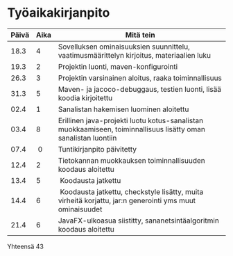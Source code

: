 # Työaikakirjanpito

| Päivä | Aika | Mitä tein |
|-------|------|-----------|
| 18.3  | 4    | Sovelluksen ominaisuuksien suunnittelu, vaatimusmäärittelyn kirjoitus, materiaalien luku          |
| 19.3  | 2    | Projektin luonti, maven-konfigurointi          |
| 26.3  | 3    | Projektin varsinainen aloitus, raaka toiminnallisuus |
| 31.3  | 5    | Maven- ja jacoco-debuggaus, testien luonti, lisää koodia kirjoitettu          |
| 02.4  | 1    | Sanalistan hakemisen luominen aloitettu |
| 03.4  | 8    | Erillinen java-projekti luotu kotus-sanalistan muokkaamiseen, toiminnallisuus lisätty oman sanalistan luontiin|
| 07.4  | 0    | Tuntikirjanpito päivitetty |
| 12.4  | 2    | Tietokannan muokkauksen toiminnallisuuden koodaus aloitettu |
| 13.4  | 5    | Koodausta jatkettu |
| 14.4  | 6    | Koodausta jatkettu, checkstyle lisätty, muita virheitä korjattu, jar:n generointi yms muut ominaisuudet |
| 21.4  | 6    | JavaFX-ulkoasua siistitty, sananetsintäalgoritmin koodaus aloitettu |

Yhteensä 43
